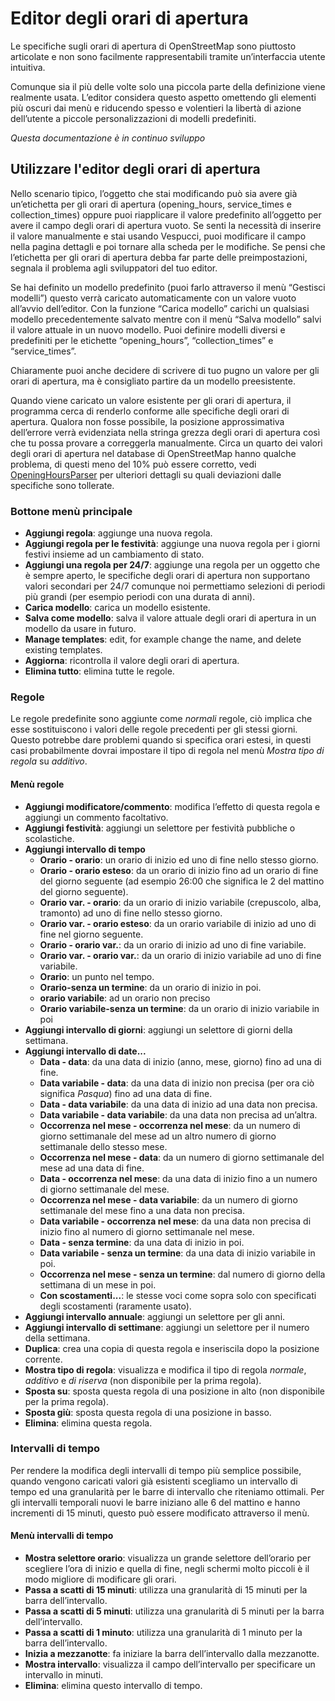 # Editor degli orari di apertura

Le specifiche sugli orari di apertura di OpenStreetMap sono piuttosto articolate e non sono facilmente rappresentabili tramite un’interfaccia utente intuitiva.

Comunque sia il più delle volte solo una piccola parte della definizione viene realmente usata. L’editor considera questo aspetto omettendo gli elementi più oscuri dai menù e riducendo spesso e volentieri la libertà di azione dell’utente a piccole personalizzazioni di modelli predefiniti.

_Questa documentazione è in continuo sviluppo_

## Utilizzare l'editor degli orari di apertura

Nello scenario tipico, l’oggetto che stai modificando può sia avere già un’etichetta per gli orari di apertura (opening_hours, service_times e collection_times) oppure puoi riapplicare il valore predefinito all’oggetto per avere il campo degli orari di apertura vuoto. Se senti la necessità di inserire il valore manualmente e stai usando Vespucci, puoi modificare il campo nella pagina dettagli e poi tornare alla scheda per le modifiche. Se pensi che l’etichetta per gli orari di apertura debba far parte delle preimpostazioni, segnala il problema agli sviluppatori del tuo editor.

Se hai definito un modello predefinito (puoi farlo attraverso il menù “Gestisci modelli”) questo verrà caricato automaticamente con un valore vuoto all’avvio dell’editor. Con la funzione “Carica modello” carichi un qualsiasi modello precedentemente salvato mentre con il menù “Salva modello” salvi il valore attuale in un nuovo modello. Puoi definire modelli diversi e predefiniti per le etichette “opening_hours”, “collection_times” e “service_times”.

Chiaramente puoi anche decidere di scrivere di tuo pugno un valore per gli orari di apertura, ma è consigliato partire da un modello preesistente.

Quando viene caricato un valore esistente per gli orari di apertura, il programma cerca di renderlo conforme alle specifiche degli orari di apertura. Qualora non fosse possibile, la posizione approssimativa dell’errore verrà evidenziata nella stringa grezza degli orari di apertura così che tu possa provare a correggerla manualmente. Circa un quarto dei valori degli orari di apertura nel database di OpenStreetMap hanno qualche problema, di questi meno del 10% può essere corretto, vedi [OpeningHoursParser](https://github.com/simonpoole/OpeningHoursParser) per ulteriori dettagli su quali deviazioni dalle specifiche sono tollerate.

### Bottone menù principale

* __Aggiungi regola__: aggiunge una nuova regola.
* __Aggiungi regola per le festività__: aggiunge una nuova regola per i giorni festivi insieme ad un cambiamento di stato.
* __Aggiungi una regola per 24/7__: aggiunge una regola  per un oggetto che è sempre aperto, le specifiche degli orari di apertura non supportano valori secondari per 24/7 comunque noi permettiamo selezioni di periodi più grandi (per esempio periodi con una durata di anni).
* __Carica modello__: carica un modello esistente.
* __Salva come modello__: salva il valore attuale degli orari di apertura in un modello da usare in futuro.
* __Manage templates__: edit, for example change the name, and delete existing templates.
* __Aggiorna__: ricontrolla il valore degli orari di apertura.
* __Elimina tutto__: elimina tutte le regole.

### Regole

Le regole predefinite sono aggiunte come _normali_ regole, ciò implica che esse sostituiscono i valori delle regole precedenti per gli stessi giorni. Questo potrebbe dare problemi quando si specifica orari estesi, in questi casi probabilmente dovrai impostare il tipo di regola nel menù _Mostra tipo di regola_ su _additivo_.

#### Menù regole

* __Aggiungi modificatore/commento__: modifica l’effetto di questa regola e aggiungi un commento facoltativo.
* __Aggiungi festività__: aggiungi un selettore per festività pubbliche o scolastiche.
* __Aggiungi intervallo di tempo__
    * __Orario - orario__: un orario di inizio ed uno di fine nello stesso giorno.
    * __Orario - orario esteso__: da un orario di inizio fino ad un orario di fine del giorno seguente (ad esempio 26:00 che significa le 2 del mattino del giorno seguente).
    * __Orario var. - orario__: da un orario di inizio variabile (crepuscolo, alba, tramonto) ad uno di fine nello stesso giorno.
    * __Orario var. - orario esteso__: da un orario variabile di inizio ad uno di fine nel giorno seguente.
    * __Orario - orario var.__: da un orario di inizio ad uno di fine variabile.
    * __Orario var. - orario var.__: da un orario di inizio variabile ad uno di fine variabile.
    * __Orario__: un punto nel tempo.
    * __Orario-senza un termine__: da un orario di inizio in poi.
    * __orario variabile__: ad un orario non preciso
    * __Orario variabile-senza un termine__: da un orario di inizio variabile in poi
* __Aggiungi intervallo di giorni__: aggiungi un selettore di giorni della settimana.
* __Aggiungi intervallo di date...__
    * __Data - data__: da una data di inizio (anno, mese, giorno) fino ad una di fine.
    * __Data variabile - data__: da una data di inizio non precisa (per ora ciò significa _Pasqua_) fino ad una data di fine.
    * __Data - data variabile__: da una data di inizio ad una data non precisa.
    * __Data variabile - data variabile__: da una data non precisa ad un’altra.
    * __Occorrenza nel mese - occorrenza nel mese__: da un numero di giorno settimanale del mese ad un altro numero di giorno settimanale dello stesso mese.
    * __Occorrenza nel mese - data__: da un numero di giorno settimanale del mese ad una data di fine.
    * __Data - occorrenza nel mese__: da una data di inizio fino a un numero di giorno settimanale del mese.
    * __Occorrenza nel mese - data variabile__: da un numero di giorno settimanale del mese fino a una data non precisa.
    * __Data variabile - occorrenza nel mese__: da una data non precisa di inizio fino al numero di giorno settimanale nel mese.
    * __Data - senza termine__: da una data di inizio in poi.
    * __Data variabile - senza un termine__: da una data di inizio variabile in poi.
    * __Occorrenza nel mese - senza un termine__: dal numero di giorno della settimana di un mese in poi.
    * __Con scostamenti...__: le stesse voci come sopra solo con specificati degli scostamenti (raramente usato).
* __Aggiungi intervallo annuale__: aggiungi un selettore per gli anni.
* __Aggiungi intervallo di settimane__: aggiungi un selettore per il numero della settimana.
* __Duplica__: crea una copia di questa regola e inseriscila dopo la posizione corrente.
* __Mostra tipo di regola__: visualizza e modifica il tipo di regola _normale_, _additivo_ e _di riserva_ (non disponibile per la prima regola).
* __Sposta su__: sposta questa regola di una posizione in alto (non disponibile per la prima regola).
* __Sposta giù__: sposta questa regola di una posizione in basso.
* __Elimina__: elimina questa regola.

### Intervalli di tempo

Per rendere la modifica degli intervalli di tempo più semplice possibile, quando vengono caricati valori già esistenti scegliamo un intervallo di tempo ed una granularità per le barre di intervallo che riteniamo ottimali. Per gli intervalli temporali nuovi le barre iniziano alle 6 del mattino e hanno incrementi di 15 minuti, questo può essere modificato attraverso il menù.

#### Menù intervalli di tempo

* __Mostra selettore orario__: visualizza un grande selettore dell’orario per scegliere l’ora di inizio e quella di fine, negli schermi molto piccoli è il modo migliore di modificare gli orari.
* __Passa a scatti di 15 minuti__: utilizza una granularità di 15 minuti per la barra dell’intervallo.
* __Passa a scatti di 5 minuti__: utilizza una granularità di 5 minuti per la barra dell’intervallo.
* __Passa a scatti di 1 minuto__: utilizza una granularità di 1 minuto per la barra dell’intervallo.
* __Inizia a mezzanotte__: fa iniziare la barra dell’intervallo dalla mezzanotte.
* __Mostra intervallo__: visualizza il campo dell’intervallo per specificare un intervallo in minuti.
* __Elimina__: elimina questo intervallo di tempo.

